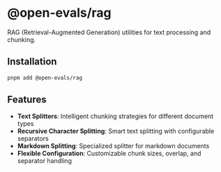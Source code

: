 # @open-evals/rag

RAG (Retrieval-Augmented Generation) utilities for text processing and chunking.

## Installation

```bash
pnpm add @open-evals/rag
```

## Features

- **Text Splitters**: Intelligent chunking strategies for different document types
- **Recursive Character Splitting**: Smart text splitting with configurable separators
- **Markdown Splitting**: Specialized splitter for markdown documents
- **Flexible Configuration**: Customizable chunk sizes, overlap, and separator handling
